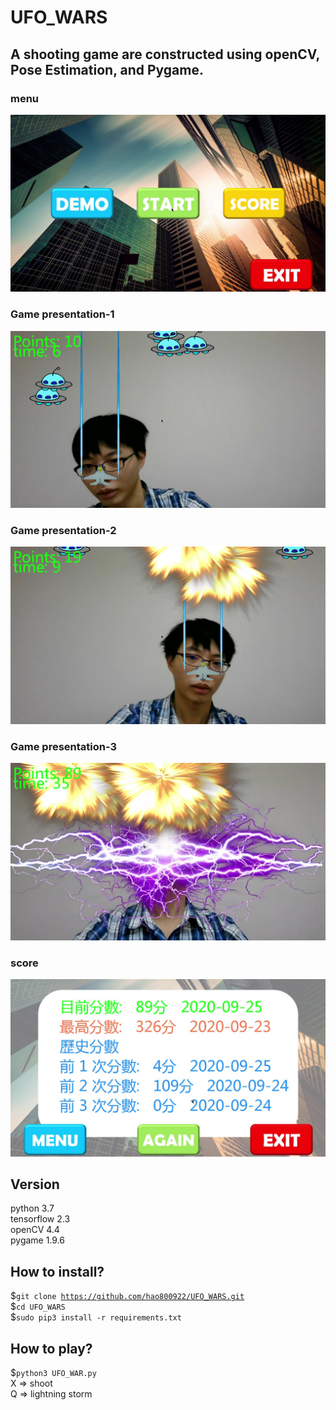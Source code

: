 # UFO_WARS
## A shooting game are constructed using openCV, Pose Estimation, and Pygame.  
### menu
![image](https://github.com/hao800922/UFO_WARS/blob/master/image/UFO_0.jpg)
### Game presentation-1
![image](https://github.com/hao800922/UFO_WARS/blob/master/image/UFO_1.jpg)
### Game presentation-2
![image](https://github.com/hao800922/UFO_WARS/blob/master/image/UFO_2.jpg)
### Game presentation-3
![image](https://github.com/hao800922/UFO_WARS/blob/master/image/UFO_3.jpg)
### score
![image](https://github.com/hao800922/UFO_WARS/blob/master/image/UFO_4.jpg)
  
## Version  
python 3.7  
tensorflow 2.3  
openCV 4.4  
pygame 1.9.6  
  
## How to install?
$<code>git clone https://github.com/hao800922/UFO_WARS.git</code>  
$<code>cd UFO_WARS</code>  
$<code>sudo pip3 install -r requirements.txt</code>  
    
## How to play?
$<code>python3 UFO_WAR.py</code>  
X => shoot  
Q => lightning storm  
